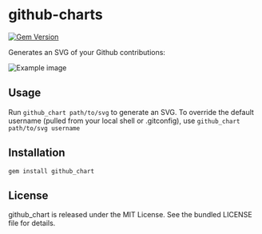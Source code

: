 github-charts
============

[![Gem Version](https://badge.fury.io/rb/github_chart.png)](http://badge.fury.io/rb/github\_chart)

Generates an SVG of your Github contributions:

![Example image](https://dl.dropboxusercontent.com/sh/ovfe801ietles4c/_R4SgDZSsG/test.svg)

## Usage

Run `github_chart path/to/svg` to generate an SVG. To override the default username (pulled from your local shell or .gitconfig), use `github_chart path/to/svg username`

## Installation

    gem install github_chart

## License

github\_chart is released under the MIT License. See the bundled LICENSE file for details.

